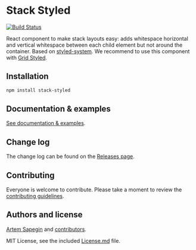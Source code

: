 # Stack Styled

[![Build Status](https://travis-ci.org/sapegin/stack-styled.svg)](https://travis-ci.org/sapegin/stack-styled)

React component to make stack layouts easy: adds whitespace horizontal and vertical whitespace between each child element but not around the container. Based on [styled-system](https://jxnblk.com/styled-system/table). We recommend to use this component with [Grid Styled](https://jxnblk.com/grid-styled/).

## Installation

```bash
npm install stack-styled
```

## Documentation & examples

[See documentation & examples](https://sapegin.github.io/stack-styled/).

## Change log

The change log can be found on the [Releases page](https://github.com/sapegin/stack-styled/releases).

## Contributing

Everyone is welcome to contribute. Please take a moment to review the [contributing guidelines](Contributing.md).

## Authors and license

[Artem Sapegin](http://sapegin.me) and [contributors](https://github.com/sapegin/stack-styled/graphs/contributors).

MIT License, see the included [License.md](License.md) file.
